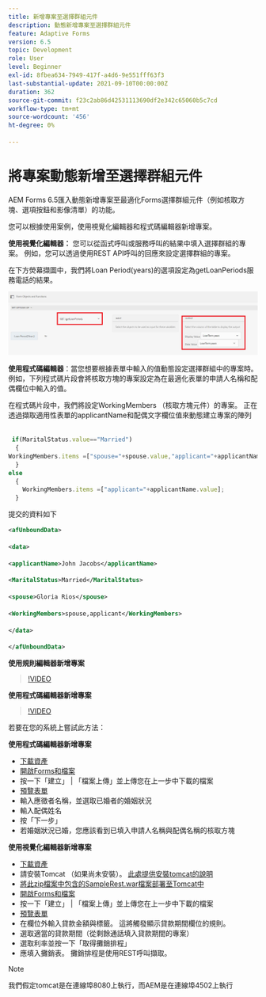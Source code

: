 ```yaml
---
title: 新增專案至選擇群組元件
description: 動態新增專案至選擇群組元件
feature: Adaptive Forms
version: 6.5
topic: Development
role: User
level: Beginner
exl-id: 8fbea634-7949-417f-a4d6-9e551fff63f3
last-substantial-update: 2021-09-10T00:00:00Z
duration: 362
source-git-commit: f23c2ab86d42531113690df2e342c65060b5c7cd
workflow-type: tm+mt
source-wordcount: '456'
ht-degree: 0%

---
```


# 將專案動態新增至選擇群組元件

AEM Forms 6.5匯入動態新增專案至最適化Forms選擇群組元件（例如核取方塊、選項按鈕和影像清單）的功能。


您可以根據使用案例，使用視覺化編輯器和程式碼編輯器新增專案。

**使用視覺化編輯器：** 您可以從函式呼叫或服務呼叫的結果中填入選擇群組的專案。 例如，您可以透過使用REST API呼叫的回應來設定選擇群組的專案。

在下方熒幕擷圖中，我們將Loan Period(years)的選項設定為getLoanPeriods服務電話的結果。

![規則編輯器](assets/ruleeditor.png)

**使用程式碼編輯器**：當您想要根據表單中輸入的值動態設定選擇群組中的專案時。 例如，下列程式碼片段會將核取方塊的專案設定為在最適化表單的申請人名稱和配偶欄位中輸入的值。

在程式碼片段中，我們將設定WorkingMembers （核取方塊元件）的專案。 正在透過擷取適用性表單的applicantName和配偶文字欄位值來動態建立專案的陣列

```javascript
 
 if(MaritalStatus.value=="Married")
  {
WorkingMembers.items =["spouse="+spouse.value,"applicant="+applicantName.value];
  }
else
  {
    WorkingMembers.items =["applicant="+applicantName.value];
  }
```

提交的資料如下

```xml
<afUnboundData>

<data>

<applicantName>John Jacobs</applicantName>

<MaritalStatus>Married</MaritalStatus>

<spouse>Gloria Rios</spouse>

<WorkingMembers>spouse,applicant</WorkingMembers>

</data>

</afUnboundData>
```

**使用規則編輯器新增專案**

>[!VIDEO](https://video.tv.adobe.com/v/26847?quality=12&learn=on)

**使用程式碼編輯器新增專案**

>[!VIDEO](https://video.tv.adobe.com/v/26848?quality=12&learn=on)

若要在您的系統上嘗試此方法：

**使用程式碼編輯器新增專案**

* [下載資產](assets/usingthecodeeditor.zip)
* [開啟Forms和檔案](http://localhost:4502/aem/forms.html/content/dam/formsanddocuments)
* 按一下「建立」 | 「檔案上傳」並上傳您在上一步中下載的檔案
* [預覽表單](http://localhost:4502/content/dam/formsanddocuments/simpleform/jcr:content?wcmmode=disabled)
* 輸入應徵者名稱，並選取已婚者的婚姻狀況
* 輸入配偶姓名
* 按「下一步」
* 若婚姻狀況已婚，您應該看到已填入申請人名稱與配偶名稱的核取方塊

**使用視覺化編輯器新增專案**

* [下載資產](assets/usingthevisualeditor.zip)
* 請安裝Tomcat （如果尚未安裝）。 [此處提供安裝tomcat的說明](https://experienceleague.adobe.com/docs/experience-manager-learn/forms/ic-print-channel-tutorial/introduction.html)
* [將此zip檔案中包含的SampleRest.war檔案部署至Tomcat中](assets/sample-rest.zip)
* [開啟Forms和檔案](http://localhost:4502/aem/forms.html/content/dam/formsanddocuments)
* 按一下「建立」 | 「檔案上傳」並上傳您在上一步中下載的檔案
* [預覽表單](http://localhost:4502/content/dam/formsanddocuments/amortizationschedule/jcr:content?wcmmode=disabled)
* 在欄位外輸入貸款金額與標籤。 這將觸發顯示貸款期間欄位的規則。
* 選取適當的貸款期間（從剩餘通話填入貸款期間的專案）
* 選取利率並按一下「取得攤銷排程」
* 應填入攤銷表。 攤銷排程是使用REST呼叫擷取。

>[!NOTE]
> 我們假定tomcat是在連線埠8080上執行，而AEM是在連線埠4502上執行
